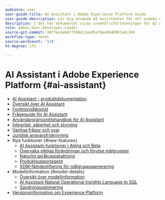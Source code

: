 ```yaml
---
audience: user
user-guide-title: AI Assistant i Adobe Experience Platform Guide
user-guide-description: Lär dig använda AI-assistenten för att snabba upp arbetsflödet med Adobe Experience Platform och Real-Time Customer Data Platform.
description: I det här dokumentet visas innehållsförteckningen för AI Assistant i Adobe Experience Platform.
role: Admin,User,Developer,Leader
source-git-commit: 40f7ea3e6477590dc2eed5af8aa9848901a8c204
workflow-type: tm+mt
source-wordcount: '118'
ht-degree: 27%

---
```



# AI Assistant i Adobe Experience Platform {#ai-assistant}

* [AI Assistant - produktdokumentation](landing.md)
* [Översikt över AI Assistant](home.md)
* [Funktionsåtkomst](access.md)
* [Frågeguide för AI Assistant](questions.md)
* [Användargränssnittshandbok för AI Assistant](ui-guide.md)
* [Integritet, säkerhet och styrning](privacy.md)
* [Vanliga frågor och svar](faq.md)
* [Juridisk ansvarsfriskrivning](legal-disclaimer.md)
* Nya funktioner {#new-features}
   * [AI Assistant-funktioner i Alpha och Beta](./new-features/alpha-beta.md)
   * [Övervaka viktiga förändringar och förutse målgrupper](./new-features/audience-forecasting.md)
   * [Naturlig språkuppskattning](./new-features/natural-language.md)
   * [Produktsupportagent](./new-features/customer-support.md)
   * [XDM-fältidentifiering för målgruppsgenerering](./new-features/xdm-field-discovery.md)
* Modellinformation {#model-details}
   * [Översikt över modellinformation](./model-details/overview.md)
   * [AI Assistant Natural Operational Insights Language to SQL](./model-details/natural-language-to-sql.md)
   * [Sändningsoptimering](./model-details/send-time-optimization.md)
* [Versionsinformation om Experience Platform](https://experienceleague.adobe.com/en/docs/experience-platform/release-notes/latest)

